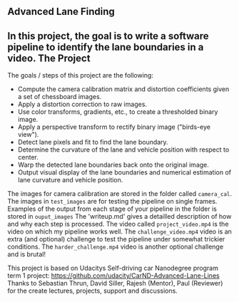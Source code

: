 ## Advanced Lane Finding

In this project, the goal is to write a software pipeline to identify the lane boundaries in a video.
The Project
---

The goals / steps of this project are the following:

* Compute the camera calibration matrix and distortion coefficients given a set of chessboard images.
* Apply a distortion correction to raw images.
* Use color transforms, gradients, etc., to create a thresholded binary image.
* Apply a perspective transform to rectify binary image ("birds-eye view").
* Detect lane pixels and fit to find the lane boundary.
* Determine the curvature of the lane and vehicle position with respect to center.
* Warp the detected lane boundaries back onto the original image.
* Output visual display of the lane boundaries and numerical estimation of lane curvature and vehicle position.

The images for camera calibration are stored in the folder called `camera_cal`.
The images in `test_images` are for testing the pipeline on single frames.
Examples of the output from each stage of your pipeline in the folder is stored in `ouput_images`
The 'writeup.md' gives a detailled description of how and why each step is processed.
The video called `project_video.mp4` is the video on which my pipeline works well.
The `challenge_video.mp4` video is an extra (and optional) challenge to test the pipeline under somewhat trickier conditions.
The `harder_challenge.mp4` video is another optional challenge and is brutal!


This project is based on Udacitys Self-driving car Nanodegree program term 1 project: https://github.com/udacity/CarND-Advanced-Lane-Lines
Thanks to Sebastian Thrun, David Siller, Rajesh (Mentor), Paul (Reviewer) for the create lectures, projects, support and discussions.
